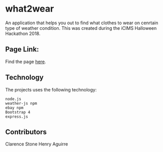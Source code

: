 # what2wear
An application that helps you out to find what clothes to wear on cenrtain type of weather condition. This was created during the iCIMS Halloween Hackathon 2018.

## Page Link:
Find the page [here](https://what2wear.glitch.me/).

## Technology
The projects uses the following technology:

```
node.js
weather-js npm
ebay npm
Bootstrap 4
express.js
```

## Contributors
Clarence Stone
Henry Aguirre